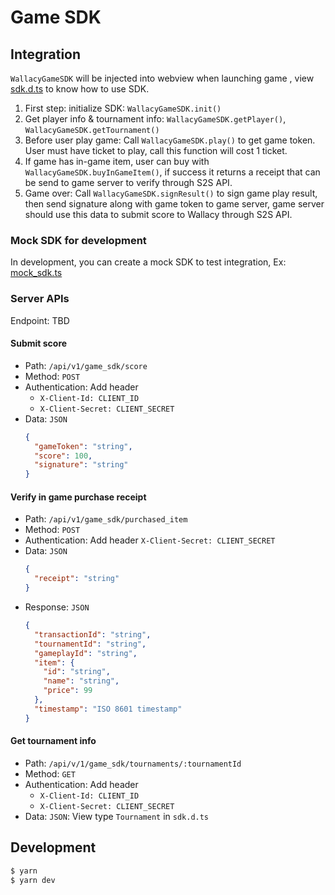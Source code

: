# Game SDK

## Integration

`WallacyGameSDK` will be injected into webview when launching game , view [sdk.d.ts](./src/sdk.d.ts) to know how to use SDK.

1. First step: initialize SDK: `WallacyGameSDK.init()`
2. Get player info & tournament info: `WallacyGameSDK.getPlayer()`, `WallacyGameSDK.getTournament()`
3. Before user play game: Call `WallacyGameSDK.play()` to get game token. User must have ticket to play, call this function will cost 1 ticket.
4. If game has in-game item, user can buy with `WallacyGameSDK.buyInGameItem()`, if success it returns a receipt that can be send to game server to verify through S2S API.
5. Game over: Call `WallacyGameSDK.signResult()` to sign game play result, then send signature along with game token to game server, game server should use this data to submit score to Wallacy through S2S API.

### Mock SDK for development

In development, you can create a mock SDK to test integration, Ex: [mock_sdk.ts](./src/mock_sdk.ts)

### Server APIs

Endpoint: TBD

#### Submit score

- Path: `/api/v1/game_sdk/score`
- Method: `POST`
- Authentication: Add header
  - `X-Client-Id: CLIENT_ID`
  - `X-Client-Secret: CLIENT_SECRET`
- Data: `JSON`
  ```json
  {
    "gameToken": "string",
    "score": 100,
    "signature": "string"
  }
  ```

#### Verify in game purchase receipt

- Path: `/api/v1/game_sdk/purchased_item`
- Method: `POST`
- Authentication: Add header `X-Client-Secret: CLIENT_SECRET`
- Data: `JSON`
  ```json
  {
    "receipt": "string"
  }
  ```
- Response: `JSON`
  ```json
  {
    "transactionId": "string",
    "tournamentId": "string",
    "gameplayId": "string",
    "item": {
      "id": "string",
      "name": "string",
      "price": 99
    },
    "timestamp": "ISO 8601 timestamp"
  }
  ```

#### Get tournament info

- Path: `/api/v/1/game_sdk/tournaments/:tournamentId`
- Method: `GET`
- Authentication: Add header
  - `X-Client-Id: CLIENT_ID`
  - `X-Client-Secret: CLIENT_SECRET`
- Data: `JSON`: View type `Tournament` in `sdk.d.ts`

## Development

```sh
$ yarn
$ yarn dev
```
